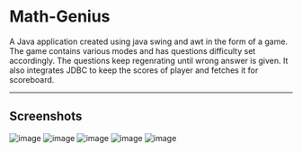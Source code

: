 # Math-Genius
A Java application created using java swing and awt in the form of a game. The game contains various modes and has questions difficulty set accordingly. The questions keep regenrating until wrong answer is given. It also integrates JDBC to keep the scores of player and fetches it for scoreboard.
<hr/>

## Screenshots 
![image](https://github.com/SajalSharma4/Math-Genius/assets/79101773/6cbfdf4d-e778-470a-9e9d-ea75b4544ae0) 
![image](https://github.com/SajalSharma4/Math-Genius/assets/79101773/efd47ca9-99e3-4fda-9cd9-7dd738e68079)
![image](https://github.com/SajalSharma4/Math-Genius/assets/79101773/dc28cc05-e669-457e-83b0-202488fba9c9)
![image](https://github.com/SajalSharma4/Math-Genius/assets/79101773/cc27def5-7b49-4522-b0e0-26c82b28296c)
![image](https://github.com/SajalSharma4/Math-Genius/assets/79101773/8a75782d-9c5f-48e1-8d5e-9484c8e6d97f)

